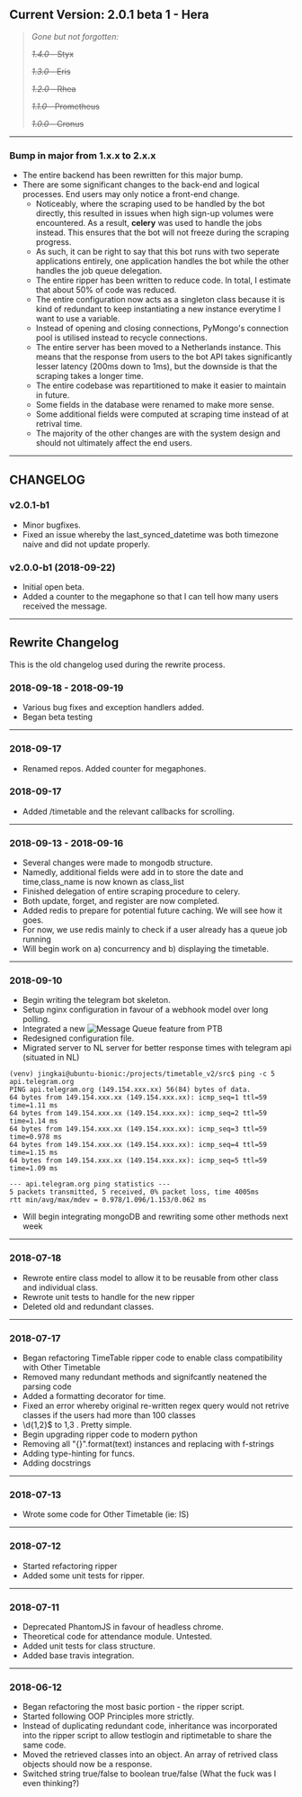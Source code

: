 ## Current Version: 2.0.1 beta 1 - Hera

>  *Gone but not forgotten:*
>  
>  ~~*1.4.0* - Styx~~
>
>  ~~*1.3.0* - Eris~~
>  
>  ~~*1.2.0* - Rhea~~
>  
>  ~~*1.1.0* - Prometheus~~
>  
>  ~~*1.0.0* - Cronus~~

<hr>

### Bump in major from 1.x.x to 2.x.x

* The entire backend has been rewritten for this major bump.
* There are some significant changes to the back-end and logical processes. End users may only notice a front-end change.
  * Noticeably, where the scraping used to be handled by the bot directly, this resulted in issues when high sign-up volumes were encountered. As a result, **celery** was used to handle the jobs instead. This ensures that the bot will not freeze during the scraping progress.
  * As such, it can be right to say that this bot runs with two seperate applications entirely, one application handles the bot while the other handles the job queue delegation.
  * The entire ripper has been written to reduce code. In total, I estimate that about 50% of code was reduced.
  * The entire configuration now acts as a singleton class because it is kind of redundant to keep instantiating a new instance everytime I want to use a variable.
  * Instead of opening and closing connections, PyMongo's connection pool is utilised instead to recycle connections.
  * The entire server has been moved to a Netherlands instance. This means that the response from users to the bot API takes significantly lesser latency (200ms down to 1ms), but the downside is that the scraping takes a longer time.
  * The entire codebase was repartitioned to make it easier to maintain in future.
  * Some fields in the database were renamed to make more sense.
  * Some additional fields were computed at scraping time instead of at retrival time.
  * The majority of the other changes are with the system design and should not ultimately affect the end users.

<hr>

## CHANGELOG

### v2.0.1-b1
* Minor bugfixes.
* Fixed an issue whereby the last_synced_datetime was both timezone naive and did not update properly.

### v2.0.0-b1 (2018-09-22)
* Initial open beta.
* Added a counter to the megaphone so that I can tell how many users received the message.

<hr>

## Rewrite Changelog

This is the old changelog used during the rewrite process.

### 2018-09-18 - 2018-09-19
* Various bug fixes and exception handlers added.
* Began beta testing

<hr>

### 2018-09-17
* Renamed repos. Added counter for megaphones.

### 2018-09-17
* Added /timetable and the relevant callbacks for scrolling.

<hr>

### 2018-09-13 - 2018-09-16
* Several changes were made to mongodb structure.
* Namedly, additional fields were add in to store the date and time,class_name is now known as class_list
* Finished delegation of entire scraping procedure to celery.
* Both update, forget, and register are now completed.
* Added redis to prepare for potential future caching. We will see how it goes.
* For now, we use redis mainly to check if a user already has a queue job running
* Will begin work on a) concurrency and b) displaying the timetable.

<hr>

### 2018-09-10
* Begin writing the telegram bot skeleton.
* Setup nginx configuration in favour of a webhook model over long polling.
* Integrated a new ![Message Queue](https://github.com/python-telegram-bot/python-telegram-bot/wiki/Avoiding-flood-limits) feature from PTB
* Redesigned configuration file.
* Migrated server to NL server for better response times with telegram api (situated in NL)
```
(venv) jingkai@ubuntu-bionic:/projects/timetable_v2/src$ ping -c 5 api.telegram.org
PING api.telegram.org (149.154.xxx.xx) 56(84) bytes of data.
64 bytes from 149.154.xxx.xx (149.154.xxx.xx): icmp_seq=1 ttl=59 time=1.11 ms
64 bytes from 149.154.xxx.xx (149.154.xxx.xx): icmp_seq=2 ttl=59 time=1.14 ms
64 bytes from 149.154.xxx.xx (149.154.xxx.xx): icmp_seq=3 ttl=59 time=0.978 ms
64 bytes from 149.154.xxx.xx (149.154.xxx.xx): icmp_seq=4 ttl=59 time=1.15 ms
64 bytes from 149.154.xxx.xx (149.154.xxx.xx): icmp_seq=5 ttl=59 time=1.09 ms

--- api.telegram.org ping statistics ---
5 packets transmitted, 5 received, 0% packet loss, time 4005ms
rtt min/avg/max/mdev = 0.978/1.096/1.153/0.062 ms
```
* Will begin integrating mongoDB and rewriting some other methods next week

<hr>

### 2018-07-18
* Rewrote entire class model to allow it to be reusable from other class and individual class.
* Rewrote unit tests to handle for the new ripper
* Deleted old and redundant classes.

<hr>

### 2018-07-17
* Began refactoring TimeTable ripper code to enable class compatibility with Other Timetable
* Removed many redundant methods and signifcantly neatened the parsing code
* Added a formatting decorator for time.
* Fixed an error whereby original re-written regex query would not retrive classes if the users had more than 100 classes
* \d{1,2}$ to 1,3 . Pretty simple.
* Begin upgrading ripper code to modern python
* Removing all "{}".format(text) instances and replacing with f-strings
* Adding type-hinting for funcs.
* Adding docstrings

<hr>

### 2018-07-13
* Wrote some code for Other Timetable (ie: IS)

<hr>

### 2018-07-12
* Started refactoring ripper
* Added some unit tests for ripper.

<hr>

### 2018-07-11
* Deprecated PhantomJS in favour of headless chrome.
* Theoretical code for attendance module. Untested.
* Added unit tests for class structure.
* Added base travis integration.

<hr>

### 2018-06-12
* Began refactoring the most basic portion - the ripper script.
* Started following OOP Principles more strictly.
* Instead of duplicating redundant code, inheritance was incorporated into the ripper script to allow testlogin and riptimetable to share the same code.
* Moved the retrieved classes into an object. An array of retrived class objects should now be a response.
* Switched string true/false to boolean true/false (What the fuck was I even thinking?)